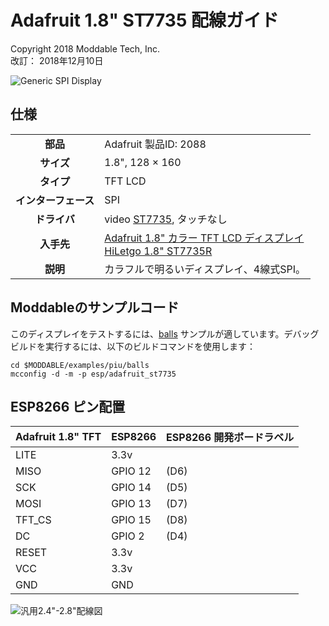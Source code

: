 # Adafruit 1.8" ST7735 配線ガイド
Copyright 2018 Moddable Tech, Inc.<BR>
改訂： 2018年12月10日

![Generic SPI Display](images/adafruit-st7735-1.8.jpg)

## 仕様

| | |
| :---: | :--- |
| **部品** | Adafruit 製品ID: 2088
| **サイズ** | 1.8", 128 × 160
| **タイプ** | TFT LCD
| **インターフェース** | SPI
| **ドライバ** | video [ST7735](../../documentation/drivers/st7735/st7735.md), タッチなし
| **入手先** | [Adafruit 1.8" カラー TFT LCD ディスプレイ](https://www.adafruit.com/product/358)<BR>[HiLetgo 1.8" ST7735R](https://www.amazon.com/gp/product/B00LSG51MM/)
| **説明** | カラフルで明るいディスプレイ、4線式SPI。


## Moddableのサンプルコード

このディスプレイをテストするには、[balls](../../examples/piu/balls/) サンプルが適しています。デバッグビルドを実行するには、以下のビルドコマンドを使用します：

```
cd $MODDABLE/examples/piu/balls
mcconfig -d -m -p esp/adafruit_st7735
```

## ESP8266 ピン配置

| Adafruit 1.8" TFT | ESP8266 | ESP8266 開発ボードラベル
| --- | --- | --- |
| LITE | 3.3v |
| MISO | GPIO 12 | (D6)
| SCK | GPIO 14 | (D5)
| MOSI | GPIO 13 | (D7)
| TFT_CS | GPIO 15| (D8)
| DC | GPIO 2 | (D4)
| RESET | 3.3v  |
| VCC| 3.3v |
| GND | GND |

![汎用2.4"-2.8"配線図](images/adafruit-st7735-1.8-wiring.png)
